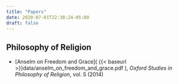 ```yaml
---
title: "Papers"
date: 2020-07-01T22:38:24-05:00
draft: false
---
```


Philosophy of Religion
------------------------
- [Anselm on Freedom and Grace]( {{< baseurl >}}data/anselm_on_freedom_and_grace.pdf ), _Oxford Studies in Philosophy of Religion_, vol. 5 (2014)

